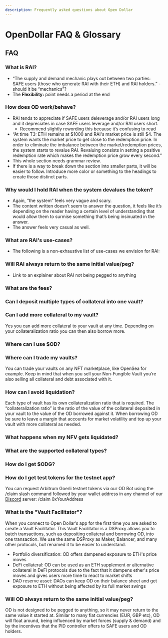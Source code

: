 ```yaml
---
description: Frequently asked questions about Open Dollar
---
```

# OpenDollar FAQ & Glossary


## FAQ


### What is RAI?

* “The supply and demand mechanic plays out between two parties: SAFE users (those who generate RAI with their ETH) and RAI holders.” - should it be “mechanics”?
* The **Flexibility:** point needs a period at the end


### How does OD work/behave?[​](https://docs.opendollar.com/#how-does-rai-workbehave)

* RAI tends to appreciate if SAFE users deleverage and/or RAI users long and it depreciates in case SAFE users leverage and/or RAI users short.
    * Recommend slightly rewording this because it’s confusing to read
* “At time T3: ETH remains at $1000 and RAI's market price is still $4. The system wants the market price to get close to the redemption price. In order to eliminate the imbalance between the market/redemption prices, the system starts to revalue RAI. Revaluing consists in setting a positive redemption rate which makes the redemption price grow every second.”
* This whole section needs grammar review.
* If there is a way to break down the section into smaller parts, it will be easier to follow. Introduce more color or something to the headings to create those distinct parts.


### Why would I hold RAI when the system devalues the token?[​](https://docs.opendollar.com/#why-would-i-hold-rai-when-the-system-devalues-the-token)

* Again, “the system” feels very vague and scary.
* The content written doesn’t seem to answer the question, it feels like it’s depending on the reader having a certain level of understanding that would allow them to surmise something that’s being insinuated in the answer.
* The answer feels very casual as well.


### What are RAI's use-cases?[​](https://docs.opendollar.com/#what-are-rais-use-cases)


* The following is a non-exhaustive list of use-cases we envision for RAI:


### Will RAI always return to the same initial value/peg?[​](https://docs.opendollar.com/#will-rai-always-return-to-the-same-initial-valuepeg)

* Link to an explainer about RAI not being pegged to anything

### What are the fees?


### Can I deposit multiple types of collateral into one vault?


### Can I add more collateral to my vault?

Yes you can add more collateral to your vault at any time. Depending on your collateralization ratio you can then also borrow more.

### Where can I use $OD?


### Where can I trade my vaults?

You can trade your vaults on any NFT marketplace, like OpenSea for example. Keep in mind that when you sell your Non-Fungible Vault you’re also selling all collateral and debt associated with it.


### How can I avoid liquidation?

Each type of vault has its own collateralization ratio that is required. The “collateralization ratio” is the ratio of the value of the collateral deposited in your vault to the value of the OD borrowed against it. When borrowing OD be sure to leave a margin that accounts for market volatility and top up your vault with more collateral as needed.


### What happens when my NFV gets liquidated?


### What are the supported collateral types?


### How do I get $ODG?


### How do I get test tokens for the testnet app?

You can request Arbitrum Goerli testnet tokens via our OD Bot using the /claim slash command followed by your wallet address in any channel of our [Discord](https://discord.opendollar.com) server: /claim 0xYourAddress


### What is the "Vault Facilitator"? 

When you connect to Open Dollar’s app for the first time you are asked to create a Vault Facilitator. This Vault Facilitator is a DSProxy allows you to batch transactions, such as depositing collateral and borrowing OD, into one transaction. We use the same DSProxy as Maker, Balancer, and many other protocols, but renamed it to be easier to understand.

* Portfolio diversification: OD offers dampened exposure to ETH's price moves
* DeFi collateral: OD can be used as an ETH supplement or alternative collateral in DeFi protocols due to the fact that it dampens ether's price moves and gives users more time to react to market shifts
* DAO reserve asset: DAOs can keep OD on their balance sheet and get exposure to ETH without being affected by its full market swings

### Will OD always return to the same initial value/peg?

OD is not designed to be pegged to anything, so it may never return to the same value it started at. Similar to many fiat currencies (EUR, GBP etc), OD will float around, being influenced by market forces (supply & demand) and by the incentives that the PID controller offers to SAFE users and OD holders.
